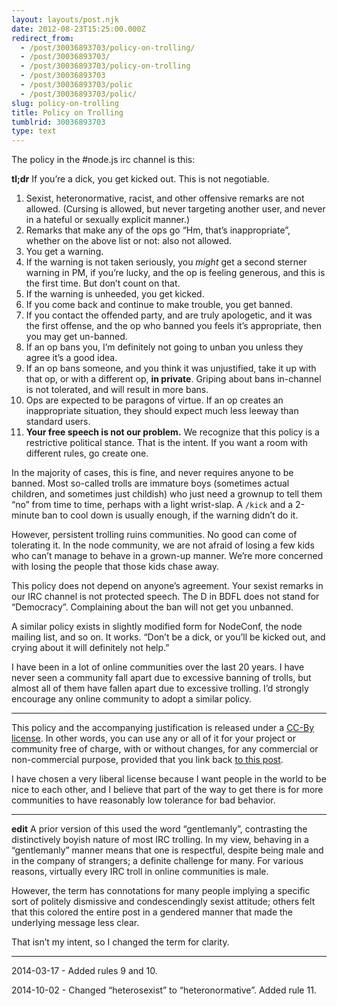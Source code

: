 ```yaml
---
layout: layouts/post.njk
date: 2012-08-23T15:25:00.000Z
redirect_from:
  - /post/30036893703/policy-on-trolling/
  - /post/30036893703/
  - /post/30036893703/policy-on-trolling
  - /post/30036893703
  - /post/30036893703/polic
  - /post/30036893703/polic/
slug: policy-on-trolling
title: Policy on Trolling
tumblrid: 30036893703
type: text
---
```

<p>The policy in the #node.js irc channel is this:</p>

<p><strong>tl;dr</strong> If you&rsquo;re a dick, you get kicked out.  This is not negotiable.</p>

<ol><li>Sexist, heteronormative, racist, and other offensive remarks are not allowed.  (Cursing is allowed, but never targeting another user, and never in a hateful or sexually explicit manner.)</li>
<li>Remarks that make any of the ops go &ldquo;Hm, that&rsquo;s inappropriate&rdquo;, whether on the above list or not: also not allowed.</li>
<li>You get a warning.</li>
<li>If the warning is not taken seriously, you <em>might</em> get a second sterner warning in PM, if you&rsquo;re lucky, and the op is feeling generous, and this is the first time.  But don&rsquo;t count on that.</li>
<li>If the warning is unheeded, you get kicked.</li>
<li>If you come back and continue to make trouble, you get banned.</li>
<li>If you contact the offended party, and are truly apologetic, and it was the first offense, and the op who banned you feels it&rsquo;s appropriate, then you may get un-banned.</li>
<li>If an op bans you, I&rsquo;m definitely not going to unban you unless they agree it&rsquo;s a good idea.</li>
<li>If an op bans someone, and you think it was unjustified, take it up with that op, or with a different op, <strong>in private</strong>.  Griping about bans in-channel is not tolerated, and will result in more bans.</li>
<li>Ops are expected to be paragons of virtue.  If an op creates an inappropriate situation, they should expect much less leeway than standard users.</li>
<li><strong>Your free speech is not our problem.</strong>  We recognize that this policy is a restrictive political stance.  That is the intent.  If you want a room with different rules, go create one.</li>
</ol><p>In the majority of cases, this is fine, and never requires anyone to be banned.  Most so-called trolls are immature boys (sometimes actual children, and sometimes just childish) who just need a grownup to tell them &ldquo;no&rdquo; from time to time, perhaps with a light wrist-slap.  A <code>/kick</code> and a 2-minute ban to cool down is usually enough, if the warning didn&rsquo;t do it.</p>

<p>However, persistent trolling ruins communities.  No good can come of tolerating it.  In the node community, we are not afraid of losing a few kids who can&rsquo;t manage to behave in a grown-up manner.  We&rsquo;re more concerned with losing the people that those kids chase away.</p>

<p>This policy does not depend on anyone&rsquo;s agreement.  Your sexist remarks in our IRC channel is not protected speech.  The D in BDFL does not stand for &ldquo;Democracy&rdquo;.  Complaining about the ban will not get you unbanned.</p>

<p>A similar policy exists in slightly modified form for NodeConf, the node mailing list, and so on.  It works.  &ldquo;Don&rsquo;t be a dick, or you&rsquo;ll be kicked out, and crying about it will definitely not help.&rdquo;</p>

<p>I have been in a lot of online communities over the last 20 years.  I have never seen a community fall apart due to excessive banning of trolls, but almost all of them have fallen apart due to excessive trolling.  I&rsquo;d strongly encourage any online community to adopt a similar policy.</p>

<hr><p>This policy and the accompanying justification is released under a <a href="http://creativecommons.org/licenses/by/3.0/">CC-By license</a>.  In other words, you can use any or all of it for your project or community free of charge, with or without changes, for any commercial or non-commercial purpose, provided that you link back <a href="http://blog.izs.me/post/30036893703/policy-on-trolling">to this post</a>.</p>

<p>I have chosen a very liberal license because I want people in the world to be nice to each other, and I believe that part of the way to get there is for more communities to have reasonably low tolerance for bad behavior.</p>

<hr><p><strong>edit</strong>  A prior version of this used the word &ldquo;gentlemanly&rdquo;, contrasting the distinctively boyish nature of most IRC trolling.  In my view, behaving in a &ldquo;gentlemanly&rdquo; manner means that one is respectful, despite being male and in the company of strangers; a definite challenge for many.  For various reasons, virtually every IRC troll in online communities is male.</p>

<p>However, the term has connotations for many people implying a specific sort of politely dismissive and condescendingly sexist attitude; others felt that this colored the entire post in a gendered manner that made the underlying message less clear.</p>

<p>That isn&rsquo;t my intent, so I changed the term for clarity.</p>

<hr><p>2014-03-17 - Added rules 9 and 10.</p>

<p>2014-10-02 - Changed &ldquo;heterosexist&rdquo; to &ldquo;heteronormative&rdquo;.  Added rule 11.</p>
